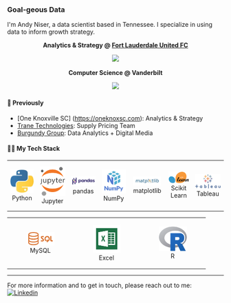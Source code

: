 ### Goal-geous Data

I'm Andy Niser, a data scientist based in Tennessee. I specialize in using data to inform growth strategy.

**<p align="center"> Analytics & Strategy @ [Fort Lauderdale United FC](https:/ftlutd.com) </p>**
<p align="center" width="140" height="112.43">
  <img src="[https://media.giphy.com/media/rlJIcm72Sw5jEWfxRN/giphy.gif](https://www.ftlutd.com/wp-content/uploads/sites/152/2024/03/FTL-UTD-identity-2-1.png)">
</p>

**<p align="center"> Computer Science @ Vanderbilt </p>**
<p align="center" width="140" height="112.43">
  <img src="https://s.yimg.com/ny/api/res/1.2/SuLXzz.7XvrGGxBYWqr.pQ--/YXBwaWQ9aGlnaGxhbmRlcjt3PTY0MDtoPTQyMw--/https://s.yimg.com/os/creatr-uploaded-images/2023-02/38805df0-a820-11ed-beff-15e5d6554c19">
</p>

#### 💼 Previously

* [One Knoxville SC] (https://oneknoxsc.com): Analytics & Strategy
* [Trane Technologies](https://tranetechnologies.com): Supply Pricing Team
* [Burgundy Group](https://burgundygroup.com): Data Analytics + Digital Media

#### 👨‍💻 My Tech Stack
<div align="center">
<table align="center">
    <tr>
        <td align="center" width="140" height="112.43">
            <img src="python.jpeg" width="65px"/>
            <br/> Python
        </td>
        <td align="center" width="140" height="112.43">
            <img src="jupyter.png" width="65px"/>
            <br/> Jupyter
        </td>
        <td align="center" width="140" height="112.43">
            <img src="pandas.png" width="65px"/>
            <br/> pandas
        </td>
        <td align="center" width="140" height="112.43">
            <img src="numpy.png" width="65px"/>
            <br/> NumPy
        </td>
        <td align="center" width="140" height="112.43">
            <img src="matplotlib.png" width="65px"/>
            <br/> matplotlib
        </td>
        <td align="center" width="140" height="112.43">
            <img src="scikitlearn.png" width="65px"/>
            <br/> Scikit Learn
        </td>
        <td align="center" width="140" height="112.43">
            <img src="tableau.png" width="65px"/>
            <br/> Tableau
        </td>
    </tr>
</table>
</div>

<div align="center">
<table align="center">
    <tr>
        <td align="center" width="140" height="112.43">
            <img src="sql.png" width="65px"/>
            <br/> MySQL
        </td>
        <td align="center" width="140" height="112.43">
            <img src="excel.png" width="65px"/>
            <br/> Excel
        </td>
        <td align="center" width="140" height="112.43">
            <img src="r.png" width="65px"/>
            <br/> R
        </td>
    </tr>
</table>
</div>

----

For more information and to get in touch, please reach out to me: [![Linkedin](https://img.shields.io/badge/LinkedIn-0077B5?style=flat&logo=linkedin&logoColor=white)](https://www.vandy.link/andy)
